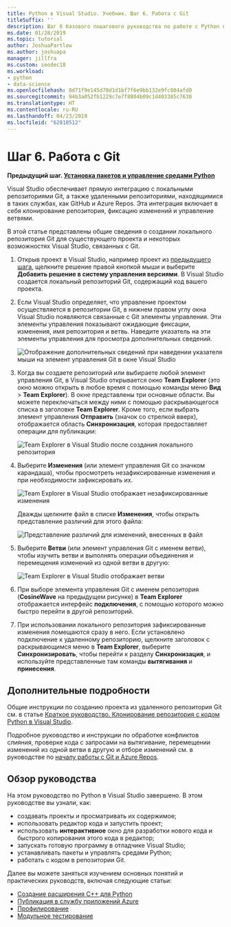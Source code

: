 ```yaml
---
title: Python в Visual Studio. Учебник. Шаг 6. Работа с Git
titleSuffix: ''
description: Шаг 6 базового пошагового руководства по работе с Python в Visual Studio. Здесь описаны возможности Visual Studio, связанные с Git.
ms.date: 01/28/2019
ms.topic: tutorial
author: JoshuaPartlow
ms.author: joshuapa
manager: jillfra
ms.custom: seodec18
ms.workload:
- python
- data-science
ms.openlocfilehash: 8d71f9e145d78d1d1bf7f6e9bb132e9fc084afd0
ms.sourcegitcommit: 94b3a052fb1229c7e7f8804b09c1d403385c7630
ms.translationtype: HT
ms.contentlocale: ru-RU
ms.lasthandoff: 04/23/2019
ms.locfileid: "62810512"
---
```

# <a name="step-6-work-with-git"></a>Шаг 6. Работа с Git

**Предыдущий шаг. [Установка пакетов и управление средами Python](tutorial-working-with-python-in-visual-studio-step-05-installing-packages.md)**

Visual Studio обеспечивает прямую интеграцию с локальными репозиториями Git, а также удаленными репозиториями, находящимися в таких службах, как GitHub и Azure Repos. Эта интеграция включает в себя клонирование репозитория, фиксацию изменений и управление ветвями.

В этой статье представлены общие сведения о создании локального репозитория Git для существующего проекта и некоторых возможностях Visual Studio, связанных с Git.

1. Открыв проект в Visual Studio, например проект из [предыдущего шага](tutorial-working-with-python-in-visual-studio-step-05-installing-packages.md), щелкните решение правой кнопкой мыши и выберите **Добавить решение в систему управления версиями**. В Visual Studio создается локальный репозиторий Git, содержащий код вашего проекта.

1. Если Visual Studio определяет, что управление проектом осуществляется в репозитории Git, в нижнем правом углу окна Visual Studio появляются связанные с Git элементы управления. Эти элементы управления показывают ожидающие фиксации, изменения, имя репозитория и ветвь. Наведите указатель на эти элементы управления для просмотра дополнительных сведений.

    ![Отображение дополнительных сведений при наведении указателя мыши на элемент управления Git в окне Visual Studio](media/working-with-git-01.png)

1. Когда вы создаете репозиторий или выбираете любой элемент управления Git, в Visual Studio открывается окно **Team Explorer** (это окно можно открыть в любое время с помощью команды меню **Вид** > **Team Explorer**). В окне представлены три основные области. Вы можете переключаться между ними с помощью раскрывающегося списка в заголовке **Team Explorer**. Кроме того, если выбрать элемент управления **Отправить** (значок со стрелкой вверх), отображается область **Синхронизация**, которая предоставляет операции для публикации:

    ![Team Explorer в Visual Studio после создания локального репозитория](media/working-with-git-02.png)

1. Выберите **Изменения** (или элемент управления Git со значком карандаша), чтобы просмотреть незафиксированные изменения и при необходимости зафиксировать их.

    ![Team Explorer в Visual Studio отображает незафиксированные изменения](media/working-with-git-03.png)

    Дважды щелкните файл в списке **Изменения**, чтобы открыть представление различий для этого файла:

    ![Представление различий для изменений, внесенных в файл](media/working-with-git-05.png)

1. Выберите **Ветви** (или элемент управления Git с именем ветви), чтобы изучить ветви и выполнять операции объединения и перемещения изменений из одной ветви в другую:

    ![Team Explorer в Visual Studio отображает ветви](media/working-with-git-04.png)

1. При выборе элемента управления Git с именем репозитория (**CosineWave** на предыдущем рисунке) в **Team Explorer** отображается интерфейс **подключения**, с помощью которого можно быстро перейти в другой репозиторий.

1. При использовании локального репозитория зафиксированные изменения помещаются сразу в него. Если установлено подключение к удаленному репозиторию, щелкните заголовок с раскрывающимся меню в **Team Explorer**, выберите **Синхронизировать**, чтобы перейти к разделу **Синхронизация**, и используйте представленные там команды **вытягивания** и **принесения**.

## <a name="go-deeper"></a>Дополнительные подробности

Общие инструкции по созданию проекта из удаленного репозитория Git см. в статье [Краткое руководство. Клонирование репозитория с кодом Python в Visual Studio](quickstart-03-python-in-visual-studio-project-from-repository.md).

Подробное руководство и инструкции по обработке конфликтов слияния, проверке кода с запросами на вытягивание, перемещении изменений из одной ветви в другую и отборе изменений см. в руководстве по [началу работы с Git и Azure Repos](/azure/devops/repos/git/gitquickstart?toc=/visualstudio/version-control/toc.json&bc=/azure/devops/repos/git/breadcrumb/vc/toc.json&view=vsts&tabs=visual-studio).

## <a name="tutorial-review"></a>Обзор руководства

На этом руководство по Python в Visual Studio завершено. В этом руководстве вы узнали, как:

- создавать проекты и просматривать их содержимое;
- использовать редактор кода и запустить проект;
- использовать **интерактивное** окно для разработки нового кода и быстрого копирования этого кода в редактор;
- запускать готовую программу в отладчике Visual Studio;
- устанавливать пакеты и управлять средами Python;
- работать с кодом в репозитории Git.

Далее вы можете заняться изучением основных понятий и практических руководств, включая следующие статьи:

- [Создание расширения C++ для Python](working-with-c-cpp-python-in-visual-studio.md)
- [Публикация в службу приложений Azure](publishing-python-web-applications-to-azure-from-visual-studio.md)
- [Профилирование](profiling-python-code-in-visual-studio.md)
- [Модульное тестирование](unit-testing-python-in-visual-studio.md)

